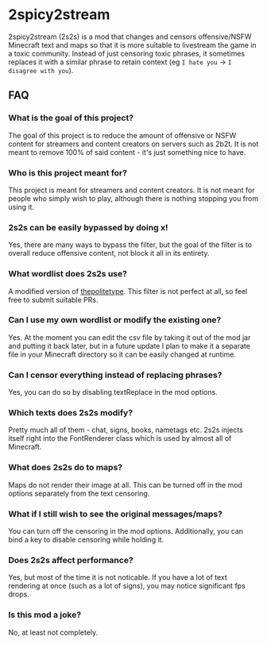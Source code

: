 # 2spicy2stream
2spicy2stream (2s2s) is a mod that changes and censors offensive/NSFW Minecraft text and maps so that it is more suitable to livestream the game in a toxic community. 
Instead of just censoring toxic phrases, it sometimes replaces it with a similar phrase to retain context (eg `I hate you` -> `I disagree with you`).

## FAQ
### What is the goal of this project?
The goal of this project is to reduce the amount of offensive or NSFW content for streamers and content creators on servers such as 2b2t. It is not meant to remove 100% of said content - it's just something nice to have.
### Who is this project meant for?
This project is meant for streamers and content creators. It is not meant for people who simply wish to play, although there is nothing stopping you from using it.
### 2s2s can be easily bypassed by doing x!
Yes, there are many ways to bypass the filter, but the goal of the filter is to overall reduce offensive content, not block it all in its entirety.
### What wordlist does 2s2s use?
A modified version of [thepolitetype](https://www.thepolitetype.com/). This filter is not perfect at all, so feel free to submit suitable PRs.
### Can I use my own wordlist or modify the existing one?
Yes. At the moment you can edit the csv file by taking it out of the mod jar and putting it back later, but in a future update I plan to make it a separate file in your Minecraft directory so it can be easily changed at runtime.
### Can I censor everything instead of replacing phrases?
Yes, you can do so by disabling textReplace in the mod options.
### Which texts does 2s2s modify?
Pretty much all of them - chat, signs, books, nametags etc. 2s2s injects itself right into the FontRenderer class which is used by almost all of Minecraft.
### What does 2s2s do to maps?
Maps do not render their image at all. This can be turned off in the mod options separately from the text censoring.
### What if I still wish to see the original messages/maps?
You can turn off the censoring in the mod options. Additionally, you can bind a key to disable censoring while holding it.
### Does 2s2s affect performance?
Yes, but most of the time it is not noticable. If you have a lot of text rendering at once (such as a lot of signs), you may notice significant fps drops.
### Is this mod a joke?
No, at least not completely.